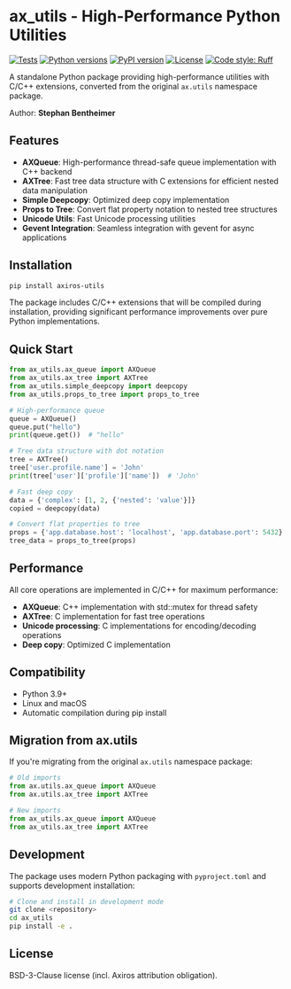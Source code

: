 # ax_utils - High-Performance Python Utilities

[![Tests](https://github.com/axgkl/ax_utils/workflows/Tests/badge.svg)](https://github.com/axgkl/ax_utils/actions/workflows/test.yml)
[![Python versions](https://img.shields.io/badge/python-3.9%2B-blue.svg)](https://pypi.org/project/ax_utils/)
[![PyPI version](https://badge.fury.io/py/axiros_utils.svg)](https://badge.fury.io/py/axiros_utils)
[![License](https://img.shields.io/badge/license-BSD--3--Clause-green.svg)](LICENSE)
[![Code style: Ruff](https://img.shields.io/endpoint?url=https://raw.githubusercontent.com/astral-sh/ruff/main/assets/badge/v2.json)](https://github.com/astral-sh/ruff)

A standalone Python package providing high-performance utilities with C/C++ extensions, converted from the original `ax.utils` namespace package.

Author: **Stephan Bentheimer** 

## Features

- **AXQueue**: High-performance thread-safe queue implementation with C++ backend
- **AXTree**: Fast tree data structure with C extensions for efficient nested data manipulation
- **Simple Deepcopy**: Optimized deep copy implementation
- **Props to Tree**: Convert flat property notation to nested tree structures
- **Unicode Utils**: Fast Unicode processing utilities
- **Gevent Integration**: Seamless integration with gevent for async applications

## Installation

```bash
pip install axiros-utils
```

The package includes C/C++ extensions that will be compiled during installation, providing significant performance improvements over pure Python implementations.

## Quick Start

```python
from ax_utils.ax_queue import AXQueue
from ax_utils.ax_tree import AXTree
from ax_utils.simple_deepcopy import deepcopy
from ax_utils.props_to_tree import props_to_tree

# High-performance queue
queue = AXQueue()
queue.put("hello")
print(queue.get())  # "hello"

# Tree data structure with dot notation
tree = AXTree()
tree['user.profile.name'] = 'John'
print(tree['user']['profile']['name'])  # 'John'

# Fast deep copy
data = {'complex': [1, 2, {'nested': 'value'}]}
copied = deepcopy(data)

# Convert flat properties to tree
props = {'app.database.host': 'localhost', 'app.database.port': 5432}
tree_data = props_to_tree(props)
```

## Performance

All core operations are implemented in C/C++ for maximum performance:

- **AXQueue**: C++ implementation with std::mutex for thread safety
- **AXTree**: C implementation for fast tree operations
- **Unicode processing**: C implementations for encoding/decoding operations
- **Deep copy**: Optimized C implementation

## Compatibility

- Python 3.9+
- Linux and macOS
- Automatic compilation during pip install

## Migration from ax.utils

If you're migrating from the original `ax.utils` namespace package:

```python
# Old imports
from ax.utils.ax_queue import AXQueue
from ax.utils.ax_tree import AXTree

# New imports
from ax_utils.ax_queue import AXQueue
from ax_utils.ax_tree import AXTree
```

## Development

The package uses modern Python packaging with `pyproject.toml` and supports development installation:

```bash
# Clone and install in development mode
git clone <repository>
cd ax_utils
pip install -e .
```


## License

BSD-3-Clause license (incl. Axiros attribution obligation).
